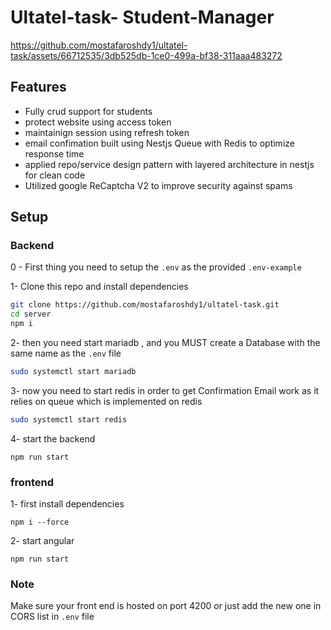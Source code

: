 # Ultatel-task- Student-Manager


https://github.com/mostafaroshdy1/ultatel-task/assets/66712535/3db525db-1ce0-499a-bf38-311aaa483272



## Features
- Fully crud support for students
- protect website using access token
- maintainign session using refresh token
- email confimation built using Nestjs Queue with Redis to optimize response time
- applied repo/service design pattern with layered architecture in nestjs for clean code
- Utilized google ReCaptcha V2 to improve security against spams


## Setup
### Backend

0 - First thing you need to setup the ```.env``` as the provided ```.env-example```

1- Clone this repo and install dependencies
```sh
git clone https://github.com/mostafaroshdy1/ultatel-task.git
cd server
npm i
```
2- then you need start mariadb , and you MUST create a Database with the same name as the ```.env``` file
```sh
sudo systemctl start mariadb
```

3- now you need to start redis in order to get Confirmation Email work as it relies on queue which is implemented on redis
```sh
sudo systemctl start redis
```
4- start the backend
```
npm run start
```

### frontend
1- first install dependencies 
```
npm i --force
```
2- start angular
```
npm run start
```
### Note
Make sure your front end is hosted on port 4200 or just add the new one in CORS list in ```.env``` file
